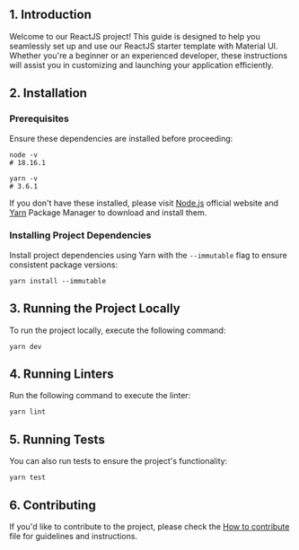 ## 1. Introduction

Welcome to our ReactJS project! This guide is designed to help you seamlessly set up and use our ReactJS starter template with Material UI. Whether you're a beginner or an experienced developer, these instructions will assist you in customizing and launching your application efficiently.

## 2. Installation

### Prerequisites

Ensure these dependencies are installed before proceeding:

```shell
node -v
# 18.16.1

yarn -v
# 3.6.1
```

If you don't have these installed, please visit [Node.js](https://nodejs.org/en) official website and [Yarn](https://yarnpkg.com/) Package Manager to download and install them.

### Installing Project Dependencies

Install project dependencies using Yarn with the `--immutable` flag to ensure consistent package versions:

```shell
yarn install --immutable
```

## 3. Running the Project Locally

To run the project locally, execute the following command:

```shell
yarn dev
```

## 4. Running Linters

Run the following command to execute the linter:

```shell
yarn lint
```

## 5. Running Tests

You can also run tests to ensure the project's functionality:

```shell
yarn test
```

## 6. Contributing

If you'd like to contribute to the project, please check the [How to contribute](./CONTRIBUTING.md) file for guidelines and instructions.
